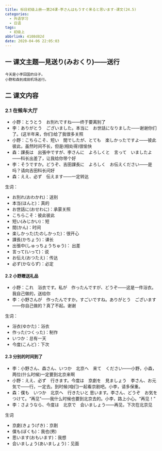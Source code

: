 ```yaml
---
title: 标日初级上册——第24课-李さんはもうすぐ来ると思います-课文(24.5)
categories:
  - 外语学习
  - 日语
tags:
  - 初级上
abbrlink: 4108d82d
date: 2020-04-06 22:05:03
---
```

## 一 课文主题—見送り(みおくり)——送行

```
今天是小李回国的日子。
小野和森到成田机场送行。
```

<!--more-->

## 二 课文内容　

### 2.1 在候车大厅

* 小野：とうとう　お別れですね——终于要离别了
* 李：ありがとう　ございました。本当に　お世話になりました——谢谢你们了。(这半年来，你们)给了我很多关照
* 小野：こちらこそ、短い　間でしたが、とても　楽しかったですよ——彼此彼此，虽然时间不长，但是(相处得)很愉快
* 森：課長は　出張中ですが、李さんに　よろしくと　言って　いましたよ——科长出差了，让我给你带个好
* 李：そうですか。どうぞ、吉田課長に　よろしく　お伝えください——是吗？请向吉田科长问好
* 森：ええ、必ず　伝えます——一定转达

生词：

* お別れ(おわかれ)：送别
* 本当(ほんと)：真的
* お世話に(おせわに)：承蒙关照
* こちらこそ：彼此彼此
* 短い(みじかい)：短
* 間(かん)：时间
* 楽しかった(たのしかった)：很开心
* 課長(かちょう)：课长
* 出張中(しゅっちょうちゅう)： 出差
* 言って(いって)：说
* お伝え(おつたえ)：传达
* 必ず(かならず)：必定

#### 2.2 小野赠送礼品
* 小野：これ　浴衣です。私が　作ったんですが、どうぞ——这是一件浴衣。我自己做的，送给你
* 李：小野さんが　作ったんですか。すごいですね。ありがとう　ございます——你自己做的？真了不起。谢谢

生词：

* 浴衣(ゆかた)：浴衣
* 作った(つくった)：制作
* いつか：总有一天
* 今度(こんど)：下次

#### 2.3 分别的时间到了

* 李：小野さん、森さん、いつか　北京へ　来て　ください——小野，小森，两位(什么时候)一定要到北京来啊
* 小野：ええ、必ず　行きます。今度は　京劇を　見ましょう　李さん、お元気で——行，一定去。到时候(咱们)一起看京剧吧。小李，请多保重。
* 森：僕も　いつか　北京へ　行きたいと 思います。李さん、どうぞ　お気を　つけて。“再见”——我什么时候也要到北京去的。小李，路上小心。“再见！”
* 李：さようなら、今度は　北京で　会いましょう——再见，下次在北京见

生词

* 京劇(きょうげき)：京剧
* 僕も(ぼくも)：我也(男)
* 思います(おもいます)：我想
* 会いましょう(あいましょう)：见面
